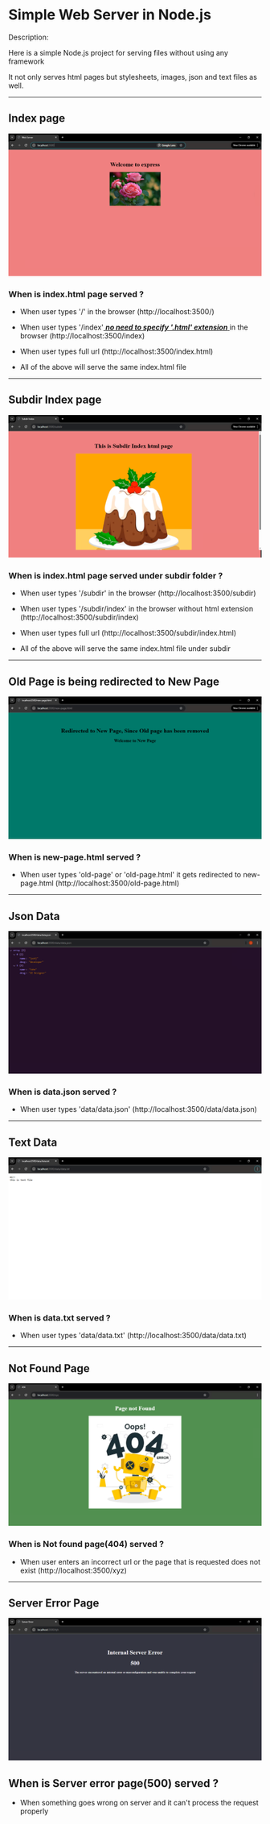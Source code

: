 # Simple Web Server in Node.js

Description:

Here is a simple Node.js project for serving files without using any framework

It not only serves html pages but stylesheets, images, json and text files as well.

---

## Index page

![Index Page](https://github.com/jyotirana93/readme-images/blob/master/node_web_server_images/index-page.png?raw=true)

### When is index.html page served ?

- When user types '/' in the browser (http://localhost:3500/)

- When user types '/index'<u> **_no need to specify '.html' extension_** </u> in the browser (http://localhost:3500/index)

- When user types full url (http://localhost:3500/index.html)

- All of the above will serve the same index.html file

---

## Subdir Index page

![Subdir Index Page](https://github.com/jyotirana93/readme-images/blob/master/node_web_server_images/subdir-index-page.png?raw=true)

### When is index.html page served under subdir folder ?

- When user types '/subdir' in the browser (http://localhost:3500/subdir)

- When user types '/subdir/index' in the browser without html extension (http://localhost:3500/subdir/index)

- When user types full url (http://localhost:3500/subdir/index.html)

- All of the above will serve the same index.html file under subdir

---

## Old Page is being redirected to New Page

![New Page](https://github.com/jyotirana93/readme-images/blob/master/node_web_server_images/new-page.png?raw=true)

### When is new-page.html served ?

- When user types 'old-page' or 'old-page.html' it gets redirected to new-page.html (http://localhost:3500/old-page.html)

---

## Json Data

![Json Data](https://github.com/jyotirana93/readme-images/blob/master/node_web_server_images/json-data.png?raw=true)

### When is data.json served ?

- When user types 'data/data.json' (http://localhost:3500/data/data.json)

---

## Text Data

![Text Data](https://github.com/jyotirana93/readme-images/blob/master/node_web_server_images/text-data.png?raw=true)

### When is data.txt served ?

- When user types 'data/data.txt' (http://localhost:3500/data/data.txt)

---

## Not Found Page

![Not Found Page](https://github.com/jyotirana93/readme-images/blob/master/node_web_server_images/not-found-page.png?raw=true)

### When is Not found page(404) served ?

- When user enters an incorrect url or the page that is requested does not exist (http://localhost:3500/xyz)

---

## Server Error Page

![Server Page](https://github.com/jyotirana93/readme-images/blob/master/node_web_server_images/server-error-page.png?raw=true)

## When is Server error page(500) served ?

- When something goes wrong on server and it can't process the request properly
